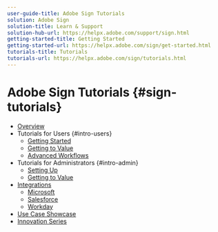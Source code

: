 ```yaml
---
user-guide-title: Adobe Sign Tutorials
solution: Adobe Sign
solution-title: Learn & Support
solution-hub-url: https://helpx.adobe.com/support/sign.html
getting-started-title: Getting Started
getting-started-url: https://helpx.adobe.com/sign/get-started.html
tutorials-title: Tutorials
tutorials-url: https://helpx.adobe.com/sign/tutorials.html
---
```


# Adobe Sign Tutorials {#sign-tutorials}

+ [Overview](overview.md)
+ Tutorials for Users {#intro-users}
  + [Getting Started](gettingstarted.md)
  + [Getting to Value](gettovalue.md)
  + [Advanced Workflows](advancedusers.md)
+ Tutorials for Administrators {#intro-admin}
  + [Setting Up](introadmin.md)
  + [Getting to Value](valueadmin.md)
+ [Integrations](msftintegrations.md)
  + [Microsoft](msft.md)
  + [Salesforce](sf.md)
  + [Workday](workday.md)
+ [Use Case Showcase](use-case-showcase.md)
+ [Innovation Series](innovationseries.md)




